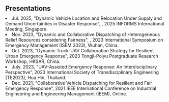 <h1 id="invited-talks"></h1>
<h2 style="margin: 60px 0px 10px;">Presentations</h2>

<li>
    Jul. 2025, "Dynamic Vehicle Location and Relocation Under Supply and Demand Uncertainties in Disaster Response",
, 2025 INFORMS International Meeting, Singapore.
</li>

<li>
    Nov. 2023, "Dynamic and Collaborative Dispatching of Heterogeneous Relief Resources considering Fairness",
, 2023 International Symposium on Emergency Management (ISEM 2023), Wuhan, China.
</li>

<li>
    Oct. 2023, “Dynamic Truck-UAV Collaboration Strategy for Resilient Urban Emergency Response”, 2023 Tongji-Polyu Postgraduate Research Workshop, HKSAR, China.
</li>

<li>
  July. 2023, "UAV-Assisted Emergency Response: An Interdisciplinary Perspective", 2023 International Society of Transdisciplinary Engineering (TE2023), Hua Hin, Thailand.
</li>

<li>
  Dec. 2021, "Collaborative Vehicle Dispatching for Resilient and Fair Emergency Response", 2021 IEEE International Conference on Industrial Engineering and Engineering Management (IEEM), Online.
</li>
